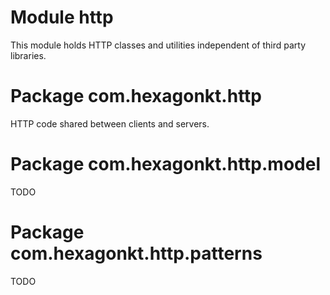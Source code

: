 
# Module http
This module holds HTTP classes and utilities independent of third party libraries.

# Package com.hexagonkt.http
HTTP code shared between clients and servers.

# Package com.hexagonkt.http.model
TODO

# Package com.hexagonkt.http.patterns
TODO

